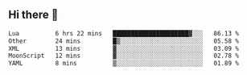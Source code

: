 ## Hi there 👋
<!--START_SECTION:waka-->

```txt
Lua          6 hrs 22 mins   █████████████████████▓░░░   86.13 %
Other        24 mins         █▒░░░░░░░░░░░░░░░░░░░░░░░   05.58 %
XML          13 mins         ▓░░░░░░░░░░░░░░░░░░░░░░░░   03.09 %
MoonScript   12 mins         ▓░░░░░░░░░░░░░░░░░░░░░░░░   02.78 %
YAML         8 mins          ▒░░░░░░░░░░░░░░░░░░░░░░░░   01.89 %
```

<!--END_SECTION:waka-->
